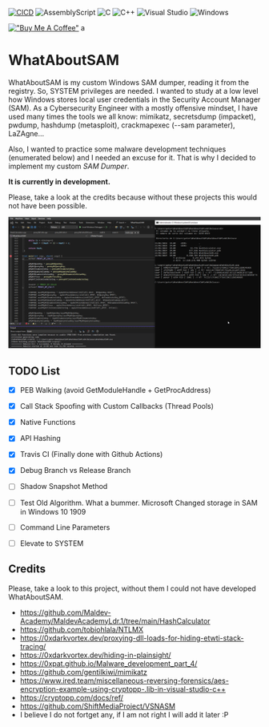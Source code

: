 [![CICD](https://github.com/PeterGabaldon/WhatAboutSAM/actions/workflows/cicd.yml/badge.svg?branch=main)](https://github.com/PeterGabaldon/WhatAboutSAM/actions/workflows/cicd.yml)
![AssemblyScript](https://img.shields.io/badge/assembly%20script-%23000000.svg?style=for-the-badge&logo=assemblyscript&logoColor=white)
![C](https://img.shields.io/badge/c-%2300599C.svg?style=for-the-badge&logo=c&logoColor=white)
![C++](https://img.shields.io/badge/c++-%2300599C.svg?style=for-the-badge&logo=c%2B%2B&logoColor=white)
![Visual Studio](https://img.shields.io/badge/Visual%20Studio-5C2D91.svg?style=for-the-badge&logo=visual-studio&logoColor=white)
![Windows](https://img.shields.io/badge/Windows-0078D6?style=for-the-badge&logo=windows&logoColor=white)

[!["Buy Me A Coffee"](https://www.buymeacoffee.com/assets/img/custom_images/orange_img.png)](https://www.buymeacoffee.com/petergabaldon)
a
# WhatAboutSAM

WhatAboutSAM is my custom Windows SAM dumper, reading it from the registry. So, SYSTEM privileges are needed. I wanted to study at a low level how Windows stores local user credentials in the Security Account Manager (SAM). As a Cybersecurity Engineer with a mostly offensive mindset, I have used many times the tools we all know: mimikatz, secretsdump (impacket), pwdump, hashdump (metasploit), crackmapexec (--sam parameter), LaZAgne...

Also, I wanted to practice some malware development techniques (enumerated below) and I needed an excuse for it. That is why I decided to implement my custom *SAM Dumper*.

**It is currently in development.**

Please, take a look at the credits because without these projects this would not have been possible.

![Sample execution](/img/sample.exec.png)

## TODO List

- [x] PEB Walking (avoid GetModuleHandle + GetProcAddress)
- [x] Call Stack Spoofing with Custom Callbacks (Thread Pools)
- [x] Native Functions
- [x] API Hashing
- [x] Travis CI (Finally done with Github Actions)
- [x] Debug Branch vs Release Branch
- [ ] Shadow Snapshot Method
- [ ] Test Old Algorithm. What a bummer. Microsoft Changed storage in SAM in Windows 10 1909
- [ ] Command Line Parameters
- [ ] Elevate to SYSTEM


## Credits

Please, take a look to this project, without them I could not have developed WhatAboutSAM.

- https://github.com/Maldev-Academy/MaldevAcademyLdr.1/tree/main/HashCalculator
- https://github.com/tobiohlala/NTLMX
- https://0xdarkvortex.dev/proxying-dll-loads-for-hiding-etwti-stack-tracing/
- https://0xdarkvortex.dev/hiding-in-plainsight/
- https://0xpat.github.io/Malware_development_part_4/
- https://github.com/gentilkiwi/mimikatz
- https://www.ired.team/miscellaneous-reversing-forensics/aes-encryption-example-using-cryptopp-.lib-in-visual-studio-c++
- https://cryptopp.com/docs/ref/
- https://github.com/ShiftMediaProject/VSNASM
- I believe I do not fortget any, if I am not right I will add it later :P


